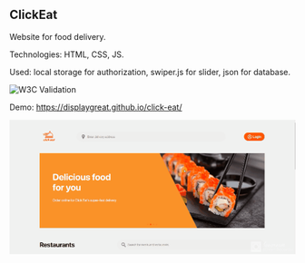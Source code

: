 ## ClickEat

Website for food delivery.

Technologies: HTML, CSS, JS.

Used: local storage for authorization, swiper.js for slider, json for database.

![W3C Validation](https://img.shields.io/w3c-validation/html?targetUrl=https%3A%2F%2Fdisplaygreat.github.io%2Fclick-eat%2F)

Demo: https://displaygreat.github.io/click-eat/

[![Click-Eat-HTML-CSS-JS](https://github.com/displaygreat/displaygreat/blob/main/Click-Eat.gif)](https://youtu.be/Gr_gfJRGY-o)
